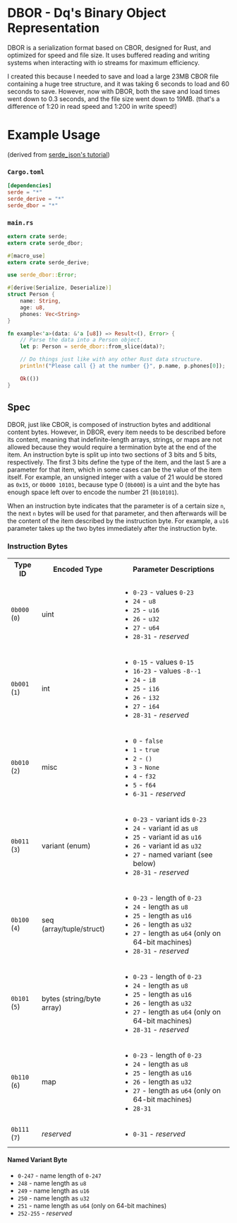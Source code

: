 # DBOR - Dq's Binary Object Representation

DBOR is a serialization format based on CBOR, designed for Rust, and optimized for speed and file size. It uses buffered reading and writing systems when interacting with io streams for maximum efficiency.

I created this because I needed to save and load a large 23MB CBOR file containing a huge tree structure, and it was taking 6 seconds to load and 60 seconds to save. However, now with DBOR, both the save and load times went down to 0.3 seconds, and the file size went down to 19MB. (that's a difference of 1:20 in read speed and 1:200 in write speed!)


# Example Usage
(derived from [serde_json's tutorial](https://github.com/serde-rs/json#parsing-json-as-strongly-typed-data-structures))

### `Cargo.toml`
```toml
[dependencies]
serde = "*"
serde_derive = "*"
serde_dbor = "*"
```

### `main.rs`
```rust
extern crate serde;
extern crate serde_dbor;

#[macro_use]
extern crate serde_derive;

use serde_dbor::Error;

#[derive(Serialize, Deserialize)]
struct Person {
    name: String,
    age: u8,
    phones: Vec<String>
}

fn example<'a>(data: &'a [u8]) => Result<(), Error> {
    // Parse the data into a Person object.
    let p: Person = serde_dbor::from_slice(data)?;

    // Do things just like with any other Rust data structure.
    println!("Please call {} at the number {}", p.name, p.phones[0]);

    Ok(())
}
```

## Spec
DBOR, just like CBOR, is composed of instruction bytes and additional content bytes. However, in DBOR, every item needs to be described before its content, meaning that indefinite-length arrays, strings, or maps are not allowed because they would require a termination byte at the end of the item. An instruction byte is split up into two sections of 3 bits and 5 bits, respectively. The first 3 bits define the type of the item, and the last 5 are a parameter for that item, which in some cases can be the value of the item itself. For example, an unsigned integer with a value of 21 would be stored as `0x15`, or `0b000 10101`, because type 0 (`0b000`) is a uint and the byte has enough space left over to encode the number 21 (`0b10101`).

When an instruction byte indicates that the parameter is of a certain size `n`, the next `n` bytes will be used for that parameter, and then afterwards will be the content of the item described by the instruction byte. For example, a `u16` parameter takes up the two bytes immediately after the instruction byte.

### Instruction Bytes

<table>
  <tr>
    <th>Type ID</th>
    <th>Encoded Type</th>
    <th>Parameter Descriptions</th>
  </tr>
  <tr>
    <td><code>0b000</code> (<code>0</code>)</td>
    <td>uint</td>
    <td>
      <ul>
        <li><code>0-23</code> - values <code>0-23</code></li>
        <li><code>24</code> - <code>u8</code></li>
        <li><code>25</code> - <code>u16</code></li>
        <li><code>26</code> - <code>u32</code></li>
        <li><code>27</code> - <code>u64</code></li>
        <li><code>28-31</code> - <i>reserved</i></li>
      </ul>
    </td>
  </tr>
  <tr>
    <td><code>0b001</code> (<code>1</code>)</td>
    <td>int</td>
    <td>
      <ul>
        <li><code>0-15</code> - values <code>0-15</code></li>
        <li><code>16-23</code> - values <code>-8--1</code></li>
        <li><code>24</code> - <code>i8</code></li>
        <li><code>25</code> - <code>i16</code></li>
        <li><code>26</code> - <code>i32</code></li>
        <li><code>27</code> - <code>i64</code></li>
        <li><code>28-31</code> - <i>reserved</i></li>
      </ul>
    </td>
  </tr>
  <tr>
    <td><code>0b010</code> (<code>2</code>)</td>
    <td>misc</td>
    <td>
      <ul>
        <li><code>0</code> - <code>false</code></li>
        <li><code>1</code> - <code>true</code></li>
        <li><code>2</code> - <code>()</code></li>
        <li><code>3</code> - <code>None</code></li>
        <li><code>4</code> - <code>f32</code></li>
        <li><code>5</code> - <code>f64</code></li>
        <li><code>6-31</code> - <i>reserved</i></li>
      </ul>
    </td>
  </tr>
  <tr>
    <td><code>0b011</code> (<code>3</code>)</td>
    <td>variant (enum)</td>
    <td>
      <ul>
        <li><code>0-23</code> - variant ids <code>0-23</code></li>
        <li><code>24</code> - variant id as <code>u8</code></li>
        <li><code>25</code> - variant id as <code>u16</code></li>
        <li><code>26</code> - variant id as <code>u32</code></li>
        <li><code>27</code> - named variant (see below)</li>
        <li><code>28-31</code> - <i>reserved</i></li>
      </ul>
    </td>
  </tr>
  <tr>
    <td><code>0b100</code> (<code>4</code>)</td>
    <td>seq (array/tuple/struct)</td>
    <td>
      <ul>
        <li><code>0-23</code> - length of <code>0-23</code></li>
        <li><code>24</code> - length as <code>u8</code></li>
        <li><code>25</code> - length as <code>u16</code></li>
        <li><code>26</code> - length as <code>u32</code></li>
        <li><code>27</code> - length as <code>u64</code> (only on 64-bit machines)</li>
        <li><code>28-31</code> - <i>reserved</i></li>
      </ul>
    </td>
  </tr>
  <tr>
    <td><code>0b101</code> (<code>5</code>)</td>
    <td>bytes (string/byte array)</td>
    <td>
      <ul>
        <li><code>0-23</code> - length of <code>0-23</code></li>
        <li><code>24</code> - length as <code>u8</code></li>
        <li><code>25</code> - length as <code>u16</code></li>
        <li><code>26</code> - length as <code>u32</code></li>
        <li><code>27</code> - length as <code>u64</code> (only on 64-bit machines)</li>
        <li><code>28-31</code> - <i>reserved</i></li>
      </ul>
    </td>
  </tr>
  <tr>
    <td><code>0b110</code> (<code>6</code>)</td>
    <td>map</td>
    <td>
      <ul>
        <li><code>0-23</code> - length of <code>0-23</code></li>
        <li><code>24</code> - length as <code>u8</code></li>
        <li><code>25</code> - length as <code>u16</code></li>
        <li><code>26</code> - length as <code>u32</code></li>
        <li><code>27</code> - length as <code>u64</code> (only on 64-bit machines)</li>
        <li><code>28-31</code></li>
      </ul>
    </td>
  </tr>
  <tr>
    <td><code>0b111</code> (<code>7</code>)</td>
    <td><i>reserved</i></td>
    <td>
      <ul>
        <li><code>0-31</code> - <i>reserved</i></li>
      </ul>
    </td>
  </tr>
</table>

#### Named Variant Byte
* `0-247` - name length of `0-247`
* `248` - name length as `u8`
* `249` - name length as `u16`
* `250` - name length as `u32`
* `251` - name length as `u64` (only on 64-bit machines)
* `252-255` - *reserved*
